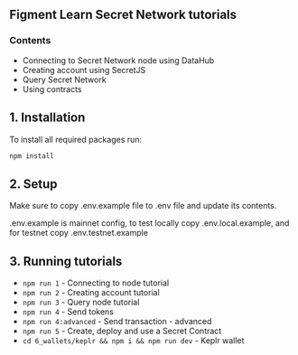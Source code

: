 ## Figment Learn Secret Network tutorials

### Contents
* Connecting to Secret Network node using DataHub
* Creating account using SecretJS
* Query Secret Network
* Using contracts

## 1. Installation

To install all required packages run:

```bash
npm install
```

## 2. Setup
Make sure to copy .env.example file to .env file and update its contents.

.env.example is mainnet config, 
to test locally copy .env.local.example, and for testnet copy .env.testnet.example

## 3. Running tutorials

* `npm run 1` - Connecting to node tutorial 
* `npm run 2` - Creating account tutorial 
* `npm run 3` - Query node tutorial 
* `npm run 4` - Send tokens
* `npm run 4:advanced` - Send transaction - advanced
* `npm run 5` - Create, deploy and use a Secret Contract
* `cd 6_wallets/keplr && npm i && npm run dev` - Keplr wallet
